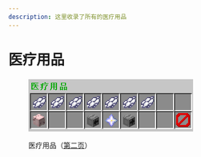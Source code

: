 ```yaml
---
description: 这里收录了所有的医疗用品
---
```


# 医疗用品

<figure><img src="../../../.gitbook/assets/image (11).png" alt=""><figcaption><p>医疗用品（<a href="../../../xin-shou-kuai-su-shang-shou/you-xi-liu-cheng/zhan-qian-zhun-bei/xi-tong-shang-dian.md">第二页</a>）</p></figcaption></figure>
